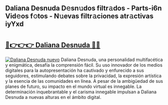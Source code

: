 ## Daliana Desnuda D𝚎sn𝚞dos filtr𝚊dos - Parts-i6n Vid𝚎os f𝚘tos - N𝚞evas filtr𝚊ciones atr𝚊ctivas iyYxd

# <h2><a href="http://mb0ofo.tromn.icu/?c=Daliana+Desnuda">🔗👉👉👉 Daliana Desnuda 🔗🔗</a></h2>

[![Daliana Desnuda nuevo](https://i.imgur.com/pEAQMta.gif)](http://mb0ofo.tromn.icu/?c=Daliana+Desnuda)
Daliana Desnuda, una personalidad multifacética y enigmática, desafía la comprensión fácil. Su uso innovador de los medios digitales para la autopresentación ha cautivado y enfurecido a sus seguidores, estimulando debates sobre la privacidad, la expresión artística y la esencia de las comunidades en línea. A pesar de la ambigüedad de sus planes de futuro, su impacto en el mundo virtual es innegable. La determinación inquebrantable y el carisma innegable impulsan a Daliana Desnuda a nuevas alturas en el ámbito digital.
